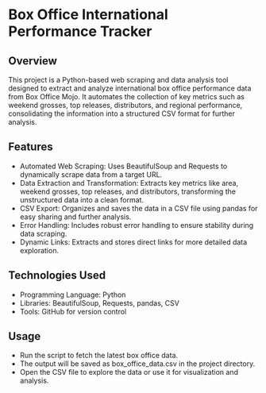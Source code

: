 # Box Office International Performance Tracker
## Overview
This project is a Python-based web scraping and data analysis tool designed to extract and analyze international box office performance data from Box Office Mojo. It automates the collection of key metrics such as weekend grosses, top releases, distributors, and regional performance, consolidating the information into a structured CSV format for further analysis.
## Features
- Automated Web Scraping: Uses BeautifulSoup and Requests to dynamically scrape data from a target URL.
- Data Extraction and Transformation: Extracts key metrics like area, weekend grosses, top releases, and distributors, transforming the unstructured data into a clean format.
- CSV Export: Organizes and saves the data in a CSV file using pandas for easy sharing and further analysis.
- Error Handling: Includes robust error handling to ensure stability during data scraping.
- Dynamic Links: Extracts and stores direct links for more detailed data exploration.

## Technologies Used
- Programming Language: Python
- Libraries: BeautifulSoup, Requests, pandas, CSV
- Tools: GitHub for version control

## Usage
- Run the script to fetch the latest box office data.
- The output will be saved as box_office_data.csv in the project directory.
- Open the CSV file to explore the data or use it for visualization and analysis.

